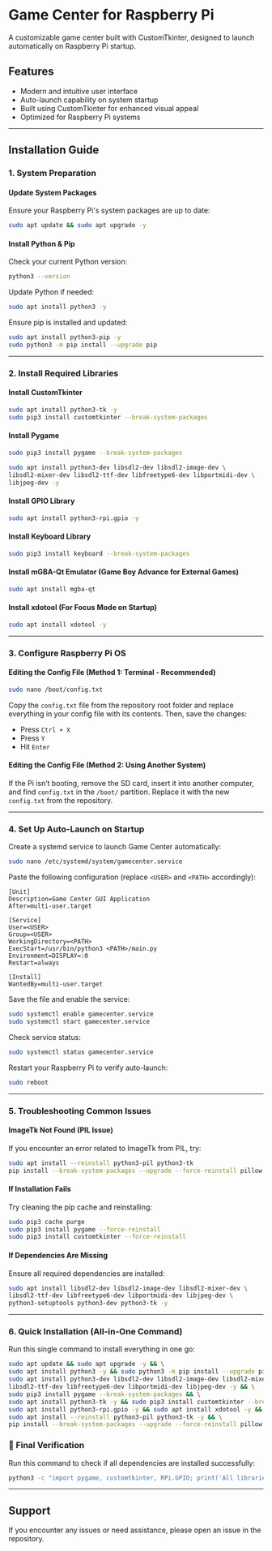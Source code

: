 # Game Center for Raspberry Pi

A customizable game center built with CustomTkinter, designed to launch automatically on Raspberry Pi startup.

## Features
- Modern and intuitive user interface
- Auto-launch capability on system startup
- Built using CustomTkinter for enhanced visual appeal
- Optimized for Raspberry Pi systems

---

## Installation Guide

### 1. System Preparation
#### Update System Packages
Ensure your Raspberry Pi's system packages are up to date:
```bash
sudo apt update && sudo apt upgrade -y
```

#### Install Python & Pip
Check your current Python version:
```bash
python3 --version
```
Update Python if needed:
```bash
sudo apt install python3 -y
```
Ensure pip is installed and updated:
```bash
sudo apt install python3-pip -y
sudo python3 -m pip install --upgrade pip
```

---

### 2. Install Required Libraries
#### Install CustomTkinter
```bash
sudo apt install python3-tk -y
sudo pip3 install customtkinter --break-system-packages
```
#### Install Pygame
```bash
sudo pip3 install pygame --break-system-packages
```

```bash
sudo apt install python3-dev libsdl2-dev libsdl2-image-dev \
libsdl2-mixer-dev libsdl2-ttf-dev libfreetype6-dev libportmidi-dev \
libjpeg-dev -y
```

#### Install GPIO Library
```bash
sudo apt install python3-rpi.gpio -y
```

#### Install Keyboard Library
```bash
sudo pip3 install keyboard --break-system-packages
```
#### Install mGBA-Qt Emulator (Game Boy Advance for External Games)
```bash
sudo apt install mgba-qt
```

#### Install xdotool (For Focus Mode on Startup)
```bash
sudo apt install xdotool -y
```
---

### 3. Configure Raspberry Pi OS
#### Editing the Config File (Method 1: Terminal - Recommended)
```bash
sudo nano /boot/config.txt
```
Copy the `config.txt` file from the repository root folder and replace everything in your config file with its contents. Then, save the changes:
- Press `Ctrl + X`
- Press `Y`
- Hit `Enter`

#### Editing the Config File (Method 2: Using Another System)
If the Pi isn’t booting, remove the SD card, insert it into another computer, and find `config.txt` in the `/boot/` partition. Replace it with the new `config.txt` from the repository.

---

### 4. Set Up Auto-Launch on Startup
Create a systemd service to launch Game Center automatically:
```bash
sudo nano /etc/systemd/system/gamecenter.service
```
Paste the following configuration (replace `<USER>` and `<PATH>` accordingly):
```
[Unit]
Description=Game Center GUI Application
After=multi-user.target

[Service]
User=<USER>
Group=<USER>
WorkingDirectory=<PATH>
ExecStart=/usr/bin/python3 <PATH>/main.py
Environment=DISPLAY=:0
Restart=always

[Install]
WantedBy=multi-user.target
```
Save the file and enable the service:
```bash
sudo systemctl enable gamecenter.service
sudo systemctl start gamecenter.service
```
Check service status:
```bash
sudo systemctl status gamecenter.service
```
Restart your Raspberry Pi to verify auto-launch:
```bash
sudo reboot
```

---

### 5. Troubleshooting Common Issues
#### ImageTk Not Found (PIL Issue)
If you encounter an error related to ImageTk from PIL, try:
```bash
sudo apt install --reinstall python3-pil python3-tk
pip install --break-system-packages --upgrade --force-reinstall pillow
```

#### If Installation Fails
Try cleaning the pip cache and reinstalling:
```bash
sudo pip3 cache purge
sudo pip3 install pygame --force-reinstall
sudo pip3 install customtkinter --force-reinstall
```

#### If Dependencies Are Missing
Ensure all required dependencies are installed:
```bash
sudo apt install libsdl2-dev libsdl2-image-dev libsdl2-mixer-dev \
libsdl2-ttf-dev libfreetype6-dev libportmidi-dev libjpeg-dev \
python3-setuptools python3-dev python3-tk -y
```

---

### 6. Quick Installation (All-in-One Command)
Run this single command to install everything in one go:
```bash
sudo apt update && sudo apt upgrade -y && \
sudo apt install python3 -y && sudo python3 -m pip install --upgrade pip && \
sudo apt install python3-dev libsdl2-dev libsdl2-image-dev libsdl2-mixer-dev \
libsdl2-ttf-dev libfreetype6-dev libportmidi-dev libjpeg-dev -y && \
sudo pip3 install pygame --break-system-packages && \
sudo apt install python3-tk -y && sudo pip3 install customtkinter --break-system-packages && \
sudo apt install python3-rpi.gpio -y && sudo apt install xdotool -y && \
sudo apt install --reinstall python3-pil python3-tk -y && \
pip install --break-system-packages --upgrade --force-reinstall pillow
```

### 🔹 Final Verification
Run this command to check if all dependencies are installed successfully:
```bash
python3 -c "import pygame, customtkinter, RPi.GPIO; print('All libraries installed successfully!')"
```

---

## Support
If you encounter any issues or need assistance, please open an issue in the repository.

